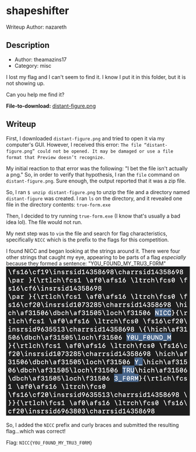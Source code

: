 # shapeshifter
Writeup Author: nazareth
## Description
* Author: theamazins17
* Category: misc

I lost my flag and I can't seem to find it. I know I put it in this folder, but it is not showing up.

Can you help me find it?

**File-to-download:** [distant-figure.png](https://github.com/TrojanHorses-CTF/trojanhorse-writeups/blob/main/writeups/SpookyCTF_2023/shapeshifter/distant-figure.png)

## Writeup
First, I downloaded `distant-figure.png` and tried to open it via my computer's GUI. However, I received this error: `The file “distant-figure.png” could not be opened. It may be damaged or use a file format that Preview doesn’t recognize.`

My initial reaction to that error was the following: "I bet the file isn't actually a png." So, in order to verify that hypothesis, I ran the `file` command on `distant-figure.png`. Sure enough, the output reported that it was a zip file.

So, I ran `$ unzip distant-figure.png` to unzip the file and a directory named `distant-figure` was created. I ran `ls` on the directory, and it revealed one file in the directory contents: `true-form.exe`

Then, I decided to try running `true-form.exe` (I know that's usually a bad idea lol). The file would not run.

My next step was to `vim` the file and search for flag characteristics, specifically `NICC` which is the prefix to the flags for this competition.

I found NICC and began looking at the strings around it. There were four other strings that caught my eye, appearing to be parts of a flag *especially* because they formed a sentence: "Y0U_F0UND_MY_TRU3_F0RM"
![Alt text](image-4.png)

So, I added the `NICC` prefix and curly braces and submitted the resulting flag...which was correct!

Flag: `NICC{Y0U_F0UND_MY_TRU3_F0RM}`